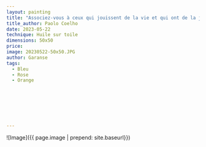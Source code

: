 ```yaml
---
layout: painting
title: "Associez-vous à ceux qui jouissent de la vie et qui ont de la joie dans les yeux." 
title_author: Paolo Coelho   
date: 2023-05-22
technique: Huile sur toile
dimensions: 50x50
price: 
image: 20230522-50x50.JPG
author: Garanse
tags:
  - Bleu
  - Rose
  - Orange
  
  
  
 
  
  
  
---
```

![Image]({{ page.image | prepend: site.baseurl}})

